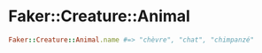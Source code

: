 # Faker::Creature::Animal

```ruby
Faker::Creature::Animal.name #=> "chèvre", "chat", "chimpanzé"
```
